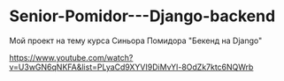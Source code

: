 # Senior-Pomidor---Django-backend

Мой проект на тему курса Синьора Помидора "Бекенд на Django"

https://www.youtube.com/watch?v=U3wGN6qNKFA&list=PLyaCd9XYVI9DiMvYl-8OdZk7ktc6NQWrb
